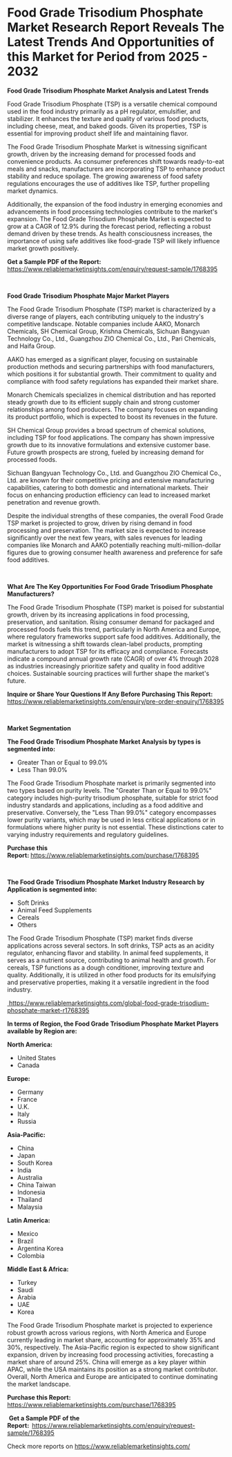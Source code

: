 <p><h1>Food Grade Trisodium Phosphate Market Research Report Reveals The Latest Trends And Opportunities of this Market for Period from 2025 - 2032</h1></p><p><strong>Food Grade Trisodium Phosphate Market Analysis and Latest Trends</strong></p>
<p><p>Food Grade Trisodium Phosphate (TSP) is a versatile chemical compound used in the food industry primarily as a pH regulator, emulsifier, and stabilizer. It enhances the texture and quality of various food products, including cheese, meat, and baked goods. Given its properties, TSP is essential for improving product shelf life and maintaining flavor.</p><p>The Food Grade Trisodium Phosphate Market is witnessing significant growth, driven by the increasing demand for processed foods and convenience products. As consumer preferences shift towards ready-to-eat meals and snacks, manufacturers are incorporating TSP to enhance product stability and reduce spoilage. The growing awareness of food safety regulations encourages the use of additives like TSP, further propelling market dynamics.</p><p>Additionally, the expansion of the food industry in emerging economies and advancements in food processing technologies contribute to the market's expansion. The Food Grade Trisodium Phosphate Market is expected to grow at a CAGR of 12.9% during the forecast period, reflecting a robust demand driven by these trends. As health consciousness increases, the importance of using safe additives like food-grade TSP will likely influence market growth positively.</p></p>
<p><strong>Get a Sample PDF of the Report:&nbsp;</strong> <a href="https://www.reliablemarketinsights.com/enquiry/request-sample/1768395?utm_campaign=2180&utm_medium=2&utm_source=Github&utm_content=ia&utm_term=02022025&utm_id=food-grade-trisodium-phosphate">https://www.reliablemarketinsights.com/enquiry/request-sample/1768395</a></p>
<p>&nbsp;</p>
<p><strong>Food Grade Trisodium Phosphate Major Market Players</strong></p>
<p><p>The Food Grade Trisodium Phosphate (TSP) market is characterized by a diverse range of players, each contributing uniquely to the industry's competitive landscape. Notable companies include AAKO, Monarch Chemicals, SH Chemical Group, Krishna Chemicals, Sichuan Bangyuan Technology Co., Ltd., Guangzhou ZIO Chemical Co., Ltd., Pari Chemicals, and Haifa Group.</p><p>AAKO has emerged as a significant player, focusing on sustainable production methods and securing partnerships with food manufacturers, which positions it for substantial growth. Their commitment to quality and compliance with food safety regulations has expanded their market share.</p><p>Monarch Chemicals specializes in chemical distribution and has reported steady growth due to its efficient supply chain and strong customer relationships among food producers. The company focuses on expanding its product portfolio, which is expected to boost its revenues in the future.</p><p>SH Chemical Group provides a broad spectrum of chemical solutions, including TSP for food applications. The company has shown impressive growth due to its innovative formulations and extensive customer base. Future growth prospects are strong, fueled by increasing demand for processed foods.</p><p>Sichuan Bangyuan Technology Co., Ltd. and Guangzhou ZIO Chemical Co., Ltd. are known for their competitive pricing and extensive manufacturing capabilities, catering to both domestic and international markets. Their focus on enhancing production efficiency can lead to increased market penetration and revenue growth.</p><p>Despite the individual strengths of these companies, the overall Food Grade TSP market is projected to grow, driven by rising demand in food processing and preservation. The market size is expected to increase significantly over the next few years, with sales revenues for leading companies like Monarch and AAKO potentially reaching multi-million-dollar figures due to growing consumer health awareness and preference for safe food additives.</p></p>
<p>&nbsp;</p>
<p><strong>What Are The Key Opportunities For Food Grade Trisodium Phosphate Manufacturers?</strong></p>
<p><p>The Food Grade Trisodium Phosphate (TSP) market is poised for substantial growth, driven by its increasing applications in food processing, preservation, and sanitation. Rising consumer demand for packaged and processed foods fuels this trend, particularly in North America and Europe, where regulatory frameworks support safe food additives. Additionally, the market is witnessing a shift towards clean-label products, prompting manufacturers to adopt TSP for its efficacy and compliance. Forecasts indicate a compound annual growth rate (CAGR) of over 4% through 2028 as industries increasingly prioritize safety and quality in food additive choices. Sustainable sourcing practices will further shape the market's future.</p></p>
<p><strong>Inquire or Share Your Questions If Any Before Purchasing This Report:</strong> <a href="https://www.reliablemarketinsights.com/enquiry/pre-order-enquiry/1768395?utm_campaign=2180&utm_medium=2&utm_source=Github&utm_content=ia&utm_term=02022025&utm_id=food-grade-trisodium-phosphate">https://www.reliablemarketinsights.com/enquiry/pre-order-enquiry/1768395</a></p>
<p>&nbsp;</p>
<p><strong>Market Segmentation</strong></p>
<p><strong>The Food Grade Trisodium Phosphate Market Analysis by types is segmented into:</strong></p>
<p><ul><li>Greater Than or Equal to 99.0%</li><li>Less Than 99.0%</li></ul></p>
<p><p>The Food Grade Trisodium Phosphate market is primarily segmented into two types based on purity levels. The "Greater Than or Equal to 99.0%" category includes high-purity trisodium phosphate, suitable for strict food industry standards and applications, including as a food additive and preservative. Conversely, the "Less Than 99.0%" category encompasses lower purity variants, which may be used in less critical applications or in formulations where higher purity is not essential. These distinctions cater to varying industry requirements and regulatory guidelines.</p></p>
<p><strong>Purchase this Report:&nbsp;</strong><a href="https://www.reliablemarketinsights.com/purchase/1768395?utm_campaign=2180&utm_medium=2&utm_source=Github&utm_content=ia&utm_term=02022025&utm_id=food-grade-trisodium-phosphate">https://www.reliablemarketinsights.com/purchase/1768395</a></p>
<p>&nbsp;</p>
<p><strong>The Food Grade Trisodium Phosphate Market Industry Research by Application is segmented into:</strong></p>
<p><ul><li>Soft Drinks</li><li>Animal Feed Supplements</li><li>Cereals</li><li>Others</li></ul></p>
<p><p>The Food Grade Trisodium Phosphate (TSP) market finds diverse applications across several sectors. In soft drinks, TSP acts as an acidity regulator, enhancing flavor and stability. In animal feed supplements, it serves as a nutrient source, contributing to animal health and growth. For cereals, TSP functions as a dough conditioner, improving texture and quality. Additionally, it is utilized in other food products for its emulsifying and preservative properties, making it a versatile ingredient in the food industry.</p></p>
<p><a href="https://www.reliablemarketinsights.com/global-food-grade-trisodium-phosphate-market-r1768395?utm_campaign=2180&utm_medium=2&utm_source=Github&utm_content=ia&utm_term=02022025&utm_id=food-grade-trisodium-phosphate">&nbsp;https://www.reliablemarketinsights.com/global-food-grade-trisodium-phosphate-market-r1768395</a></p>
<p><strong>In terms of Region, the Food Grade Trisodium Phosphate Market Players available by Region are:</strong></p>
<p>
    <p> <strong> North America: </strong>
        <ul>
            <li>United States</li>
            <li>Canada</li>
        </ul>
        </p> 
    <p> <strong> Europe: </strong>
        <ul>
            <li>Germany</li>
            <li>France</li>
            <li>U.K.</li>
            <li>Italy</li>
            <li>Russia</li>
        </ul>
        </p> 
    <p> <strong> Asia-Pacific: </strong>
        <ul>
            <li>China</li>
            <li>Japan</li>
            <li>South Korea</li>
            <li>India</li>
            <li>Australia</li>
            <li>China Taiwan</li>
            <li>Indonesia</li>
            <li>Thailand</li>
            <li>Malaysia</li>
        </ul>
        </p> 
    <p> <strong> Latin America: </strong>
        <ul>
            <li>Mexico</li>
            <li>Brazil</li>
            <li>Argentina Korea</li>
            <li>Colombia</li>
        </ul>
        </p> 
    <p> <strong> Middle East & Africa: </strong>
        <ul>
            <li>Turkey</li>
            <li>Saudi</li>
            <li>Arabia</li>
            <li>UAE</li>
            <li>Korea</li>
        </ul>
    </p>
    </p>
<p><p>The Food Grade Trisodium Phosphate market is projected to experience robust growth across various regions, with North America and Europe currently leading in market share, accounting for approximately 35% and 30%, respectively. The Asia-Pacific region is expected to show significant expansion, driven by increasing food processing activities, forecasting a market share of around 25%. China will emerge as a key player within APAC, while the USA maintains its position as a strong market contributor. Overall, North America and Europe are anticipated to continue dominating the market landscape.</p></p>
<p><strong>Purchase this Report: </strong><a href="https://www.reliablemarketinsights.com/purchase/1768395?utm_campaign=2180&utm_medium=2&utm_source=Github&utm_content=ia&utm_term=02022025&utm_id=food-grade-trisodium-phosphate">https://www.reliablemarketinsights.com/purchase/1768395</a></p>
<p>&nbsp;<strong>Get a Sample PDF of the Report:&nbsp;&nbsp;</strong><a href="https://www.reliablemarketinsights.com/enquiry/request-sample/1768395?utm_campaign=2180&utm_medium=2&utm_source=Github&utm_content=ia&utm_term=02022025&utm_id=food-grade-trisodium-phosphate">https://www.reliablemarketinsights.com/enquiry/request-sample/1768395</a></p>
<p><strong></strong></p>
<p>Check more reports on <a href="https://www.reliablemarketinsights.com/?utm_campaign=2180&utm_medium=2&utm_source=Github&utm_content=ia&utm_term=02022025&utm_id=food-grade-trisodium-phosphate">https://www.reliablemarketinsights.com/</a></p>